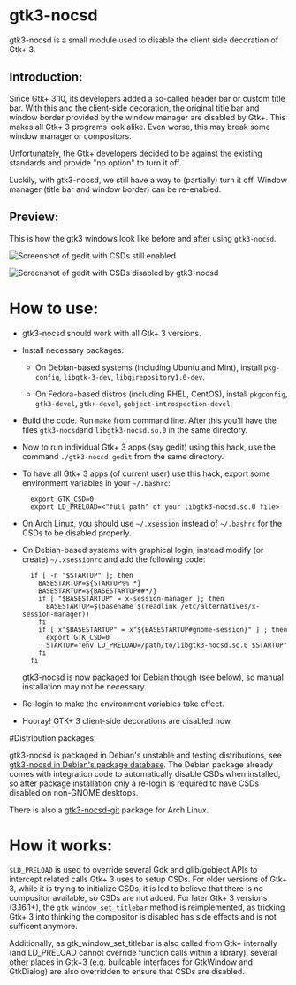 # gtk3-nocsd

gtk3-nocsd is a small module used to disable the client side decoration
of Gtk+ 3.

## Introduction:
Since Gtk+ 3.10, its developers added a so-called header bar or custom
title bar. With this and the client-side decoration, the original title
bar and window border provided by the window manager are disabled by
Gtk+. This makes all Gtk+ 3 programs look alike. Even worse, this may
break some window manager or compositors.

Unfortunately, the Gtk+ developers decided to be against the existing
standards and provide "no option" to turn it off.

Luckily, with gtk3-nocsd, we still have a way to (partially) turn it
off. Window manager (title bar and window border) can be re-enabled.

## Preview:
This is how the gtk3 windows look like before and after using
`gtk3-nocsd`.

![Screenshot of gedit with CSDs still enabled](gedit-with-csd.png)

![Screenshot of gedit with CSDs disabled by gtk3-nocsd](gedit-without-csd.png)

# How to use:

* gtk3-nocsd should work with all Gtk+ 3 versions.

* Install necessary packages:

  * On Debian-based systems (including Ubuntu and Mint), install
    `pkg-config`, `libgtk-3-dev`, `libgirepository1.0-dev`.

  * On Fedora-based distros (including RHEL, CentOS), install
    `pkgconfig`, `gtk3-devel`, `gtk+-devel`, `gobject-introspection-devel`.

* Build the code. Run `make` from command line.
  After this you'll have the files `gtk3-nocsd`and `libgtk3-nocsd.so.0`
  in the same directory.

* Now to run individual Gtk+ 3 apps (say gedit) using this hack, use
  the command `./gtk3-nocsd gedit` from the same directory.

* To have all Gtk+ 3 apps (of current user) use this hack, export some
  environment variables in your `~/.bashrc`:

        export GTK_CSD=0
        export LD_PRELOAD=<"full path" of your libgtk3-nocsd.so.0 file>

* On Arch Linux, you should use `~/.xsession` instead of `~/.bashrc`
  for the CSDs to be disabled properly.

* On Debian-based systems with graphical login, instead modify (or
  create) `~/.xsessionrc` and add the following code:

        if [ -n "$STARTUP" ]; then
          BASESTARTUP=${STARTUP%% *}
          BASESTARTUP=${BASESTARTUP##*/}
          if [ "$BASESTARTUP" = x-session-manager ]; then
            BASESTARTUP=$(basename $(readlink /etc/alternatives/x-session-manager))
          fi
          if [ x"$BASESTARTUP" = x"${BASESTARTUP#gnome-session}" ] ; then
            export GTK_CSD=0
            STARTUP="env LD_PRELOAD=/path/to/libgtk3-nocsd.so.0 $STARTUP"
          fi
        fi

  gtk3-nocsd is now packaged for Debian though (see below), so manual
  installation may not be necessary.

* Re-login to make the environment variables take effect.

* Hooray! GTK+ 3 client-side decorations are disabled now.

#Distribution packages:

gtk3-nocsd is packaged in Debian's unstable and testing distributions,
see [gtk3-nocsd in Debian's package database](https://packages.debian.org/testing/gtk3-nocsd).
The Debian package already comes with integration code to automatically
disable CSDs when installed, so after package installation only a
re-login is required to have CSDs disabled on non-GNOME desktops.

There is also a [gtk3-nocsd-git](https://aur.archlinux.org/packages/gtk3-nocsd-git/)
package for Arch Linux.

# How it works:

`$LD_PRELOAD` is used to override several Gdk and glib/gobject APIs to
intercept related calls Gtk+ 3 uses to setup CSDs. For older versions
of Gtk+ 3, while it is trying to initialize CSDs, it is led to believe
that there is no compositor available, so CSDs are not added. For later
Gtk+ 3 versions (3.16.1+), the `gtk_window_set_titlebar` method is
reimplemented, as tricking Gtk+ 3 into thinking the compositor is
disabled has side effects and is not sufficent anymore.

Additionally, as gtk_window_set_titlebar is also called from Gtk+
internally (and LD_PRELOAD cannot override function calls within a
library), several other places in Gtk+3 (e.g. buildable interfaces for
GtkWindow and GtkDialog) are also overridden to ensure that CSDs are
disabled.
